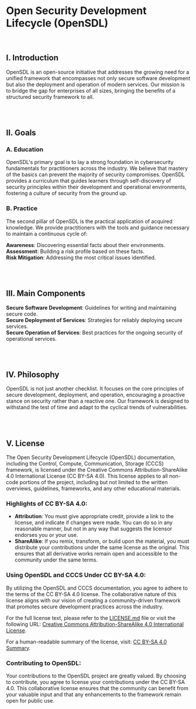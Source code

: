 # Open Security Development Lifecycle (OpenSDL)

<br/>

## I. Introduction

OpenSDL is an open-source initiative that addresses the growing need for a unified framework that encompasses not only secure software development but also the deployment and operation of modern services. Our mission is to bridge the gap for enterprises of all sizes, bringing the benefits of a structured security framework to all.

<br/>
<br/>

## II. Goals

### A. Education
OpenSDL's primary goal is to lay a strong foundation in cybersecurity fundamentals for practitioners across the industry. We believe that mastery of the basics can prevent the majority of security compromises. OpenSDL provides a curriculum that guides learners through self-discovery of security principles within their development and operational environments, fostering a culture of security from the ground up.

### B. Practice
The second pillar of OpenSDL is the practical application of acquired knowledge. We provide practitioners with the tools and guidance necessary to maintain a continuous cycle of:

**Awareness**: Discovering essential facts about their environments.<br/>
**Assessment**: Building a risk profile based on these facts.<br/>
**Risk Mitigation**: Addressing the most critical issues identified.

<br/>
<br/>

## III. Main Components

**Secure Software Development**: Guidelines for writing and maintaining secure code.<br/>
**Secure Deployment of Services**: Strategies for reliably deploying secure services.<br/>
**Secure Operation of Services**: Best practices for the ongoing security of operational services.<br/>

<br/>
<br/>

## IV. Philosophy

OpenSDL is not just another checklist. It focuses on the core principles of secure development, deployment, and operation, encouraging a proactive stance on security rather than a reactive one. Our framework is designed to withstand the test of time and adapt to the cyclical trends of vulnerabilities.

<br/>
<br/>

## V. License

The Open Security Development Lifecycle (OpenSDL) documentation, including the Control, Compute, Communication, Storage (CCCS) framework, is licensed under the Creative Commons Attribution-ShareAlike 4.0 International License (CC BY-SA 4.0). This license applies to all non-code portions of the project, including but not limited to the written overviews, guidelines, frameworks, and any other educational materials.

### Highlights of CC BY-SA 4.0:

- **Attribution**: You must give appropriate credit, provide a link to the license, and indicate if changes were made. You can do so in any reasonable manner, but not in any way that suggests the licensor endorses you or your use.
- **ShareAlike**: If you remix, transform, or build upon the material, you must distribute your contributions under the same license as the original. This ensures that all derivative works remain open and accessible to the community under the same terms.

### Using OpenSDL and CCCS Under CC BY-SA 4.0:

By utilizing the OpenSDL and CCCS documentation, you agree to adhere to the terms of the CC BY-SA 4.0 license. The collaborative nature of this license aligns with our vision of creating a community-driven framework that promotes secure development practices across the industry.

For the full license text, please refer to the [LICENSE.md](LICENSE.md) file or visit the following URL: [Creative Commons Attribution-ShareAlike 4.0 International License](https://creativecommons.org/licenses/by-sa/4.0/).

For a human-readable summary of the license, visit: [CC BY-SA 4.0 Summary](https://creativecommons.org/licenses/by-sa/4.0/).

### Contributing to OpenSDL:

Your contributions to the OpenSDL project are greatly valued. By choosing to contribute, you agree to license your contributions under the CC BY-SA 4.0. This collaborative license ensures that the community can benefit from your valuable input and that any enhancements to the framework remain open for public use.
